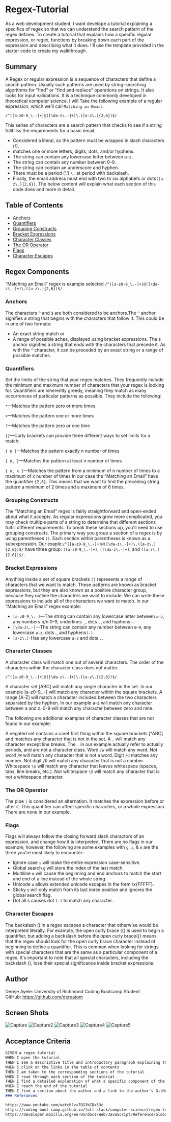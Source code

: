# Regex-Tutorial

As a web development student, I want develope a tutorial explaining a specifics of regex so that we can understand the search pattern of  the regex defines. To create a tutorial that explains how a specific regular expression, or regex, functions by breaking down each part of the expression and describing what it does. I'll use the template provided in the starter code to create my walkthrough.

## Summary

A Regex or regular expression is a sequence of characters that define a search pattern. Usually such patterns are used by string-searching algorithms for "find" or "find and replace" operations on strings. It also looks for input validations. It is a technique commonly developed in theoretical computer science. I will Take the following example of a regular expression, which we’ll call `Matching an Email`:

`/^([a-z0-9_\.-]+)@([\da-z\.-]+)\.([a-z\.]{2,6})$/`

This series of characters are a search pattern that checks to see if a string fullfillss the requirements for a basic email.
* Considered a literal, so the pattern must be wrapped in slash characters (/).
*  matches one or more letters, digits, dots, and/or hyphens.
* The string can contain any lowercase letter between a–z.
* The string can contain any number between 0–9.
* The string can contain an underscore and hyphen.
* There must be a period (‘.’) `\.` at period with backslash.
* Finally, the email address must end with two to six alphabets or dots`([a-z\.]{2,6})`.
The below content will explain what each section of this code does and more in detail.

## Table of Contents

- [Anchors](#anchors)
- [Quantifiers](#quantifiers)
- [Grouping Constructs](#grouping-constructs)
- [Bracket Expressions](#bracket-expressions)
- [Character Classes](#character-classes)
- [The OR Operator](#the-or-operator)
- [Flags](#flags)
- [Character Escapes](#character-escapes)

## Regex Components

“Matching an Email” regex is example selected
`/^([a-z0-9_\.-]+)@([\da-z\.-]+)\.([a-z\.]{2,6})$/`

### Anchors

The characters `^` and `$` are both considered to be anchors.The `^` anchor signifies a string that
 begins with the characters that follow it. This could be in one of two formats:
* An exact string match or
* A range of possible aches, displayed using bracket expressions.
The `$` anchor signifies a string that ends with the characters that precede it. As with the `^` character, 
it can be preceded by an exact string or a range of possible matches. 

### Quantifiers

Set the limits of the string that your regex matches. They frequently include the minimum and maximum number
of characters that your regex is looking for. Quantifiers are inherently greedy, meaning they match as many 
occurrences of particular patterns as possible. 
They include the following:

`*`—Matches the pattern zero or more times

`+`—Matches the pattern one or more times

`?`—Matches the pattern zero or one time

`{}`—Curly brackets can provide three different ways to set limits for a match:

`{ n }`—Matches the pattern exactly n number of times

`{ n, }`—Matches the pattern at least n number of times

`{ n, x }`—Matches the pattern from a minimum of n number of times to a maximum of x number of times
In our case the “Matching an Email” have the quantifier `{2,6}`. This means that we want to find the 
preceding string pattern a minimum of 2 times and a maximum of 6 times.

### Grouping Constructs

The “Matching an Email” regex is fairly straightforward and open-ended about what it accepts. As regular 
expressions grow more complicated, you may check multiple parts of a string to determine that different 
sections fulfill different requirements. To break these sections up, you'll need to use grouping constructs.
The primary way you group a section of a regex is by using parentheses `()`. Each section within parentheses 
is known as a subexpression. Our exaple:`/^([a-z0-9_\.-]+)@([\da-z\.-]+)\.([a-z\.]{2,6})$/` have 
three group: `([a-z0-9_\.-]+)`, `([\da-z\.-]+)`, and `([a-z\.]{2,6})$/`.

### Bracket Expressions

Anything inside a set of square brackets `[]` represents a range of characters that we want to match. These 
patterns are known as bracket expressions, but they are also known as a positive character group, because they 
outline the characters we want to include. We can write these expressions to include all of the characters we 
want to match.
In our “Matching an Email” regex example:
*  `[a-z0-9_\.-]`—The string can contain any lowercase letter between `a–z`, any numbers b/n 0-9, underlines `_`, 
    dots `.`, and hyphens `-`. 
*  `[\da-z\.-]`—The string can contain any number between `0–9`, any lowercase `a-z`, dots`.`, and hyphens`(-)`.
*  `[a-z\.]`-Has any lowercase `a-z` and dots `.`.

### Character Classes

A character class will match one out of several characters. The order of the characters within the character class does not matter.

`/^([a-z0-9_\.-]+)@([\da-z\.-]+)\.([a-z\.]{2,6})$/`

A character set [ABC] will match any single character in the set. In our example [a-z0-9_\.-] will match any character within the square brackets. A range [A-Z] will match a character included between the two characters separated by the hyphen. In our example a-z will match any character between a and z. 0-9 will match any character between zero and nine.

The following are additional examples of character classes that are not found in our example:

A negated set contains a caret first thing within the square brackets [^ABC] and matches any character that is not in the set.
A `.` will match any character except line breaks. The `.` in our example actually refer to actually periods, and are not a character class.
Word `/w` will match any word.
Not word `/W` will match any character that is not a word.
Digit `/d` matches any number.
Not digit `/D` will match any character that is not a number.
Whitespace `\s` will match any character that leaves whitespace (spaces, tabs, line breaks, etc.).
Not whitespace `\S` will match any character that is not a whitespace character.

### The OR Operator

The pipe `|` is considered an alternation. It matches the expression before or after it. This quantifier can affect specific characters, 
or a whole expression. There are none in our example.

### Flags

Flags will always follow the closing forward slash charactors of an expression, and change how it is interpreted.
There are no flags in our example; however, the following are some examples with `g`, `i`, & `m` are the three you're most 
likely to encounter:
* Ignore case `i` will make the entire expression case-sensitive.
* Global search `g` will store the index of the last match.
* Multiline `m` will cause the beginning and end anchors to match the start and end of a line instead of the     whole string.
* Unicode `u` allows extended unicode escapes in the form \x{FFFFF}.
* Sticky `y` will only match from its last index position and ignores the global search flag.
* Dot all s causes dot `(.)` to match any character.

### Character Escapes

The backslash (\) in a regex escapes a character that otherwise would be interpreted literally. For example, the open curly brace ({) is used to begin a quantifier, but adding a backslash before the open curly brace(\{) means that the regex should look for the open curly brace character instead of beginning to define a quantifier. This is common when looking for strings with special characters that are the same as a particular component of a regex. It's important to note that all special characters, including the backslash (\), lose their special significance inside bracket expressions.

## Author

Dereje Ayele: University of Richmond Coding Bootcamp Student                                                 
GitHub: https://github.com/dereatom

## Screen Shots
![Capture](https://user-images.githubusercontent.com/77940481/123028730-e59ce600-d3ad-11eb-88f1-456376887d37.JPG)
![Capture2](https://user-images.githubusercontent.com/77940481/123028735-e7ff4000-d3ad-11eb-8cf4-3dd0e6b310bf.JPG)
![Capture3](https://user-images.githubusercontent.com/77940481/123028746-e9c90380-d3ad-11eb-9593-d5ac33da5c7a.JPG)
![Capture4](https://user-images.githubusercontent.com/77940481/123028752-eb92c700-d3ad-11eb-940b-bc42ee804482.JPG)
![Capture5](https://user-images.githubusercontent.com/77940481/123028761-efbee480-d3ad-11eb-9a8b-50f340fd69ee.JPG)

## Acceptance Criteria

```md
GIVEN a regex tutorial
WHEN I open the tutorial
THEN I see a descriptive title and introductory paragraph explaining the purpose of the tutorial, a summary describing the regex featured in the tutorial, a table of contents linking to different sections that break down each component of the regex and explain what it does, and a section about the author with a link to the author’s GitHub profile
WHEN I click on the links in the table of contents
THEN I am taken to the corresponding sections of the tutorial
WHEN I read through each section of the tutorial
THEN I find a detailed explanation of what a specific component of the regex does
WHEN I reach the end of the tutorial
THEN I find a section about the author and a link to the author’s GitHub profile
### Referances

https://www.youtube.com/watch?v=7DG3kCDx53c
https://coding-boot-camp.github.io/full-stack/computer-science/regex-tutorial
https://developer.mozilla.org/en-US/docs/Web/JavaScript/Reference/Global_Objects/RegExp
